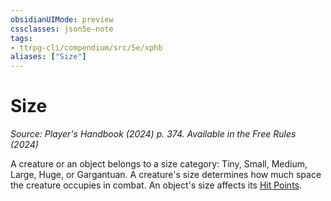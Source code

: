 ```yaml
---
obsidianUIMode: preview
cssclasses: json5e-note
tags:
- ttrpg-cli/compendium/src/5e/xphb
aliases: ["Size"]
---
```

# Size
*Source: Player's Handbook (2024) p. 374. Available in the Free Rules (2024)* 

A creature or an object belongs to a size category: Tiny, Small, Medium, Large, Huge, or Gargantuan. A creature's size determines how much space the creature occupies in combat. An object's size affects its [Hit Points](hit-points-xphb.md).